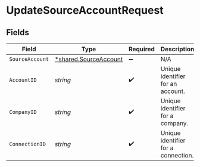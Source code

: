 # UpdateSourceAccountRequest


## Fields

| Field                                                         | Type                                                          | Required                                                      | Description                                                   | Example                                                       |
| ------------------------------------------------------------- | ------------------------------------------------------------- | ------------------------------------------------------------- | ------------------------------------------------------------- | ------------------------------------------------------------- |
| `SourceAccount`                                               | [*shared.SourceAccount](../../models/shared/sourceaccount.md) | :heavy_minus_sign:                                            | N/A                                                           |                                                               |
| `AccountID`                                                   | *string*                                                      | :heavy_check_mark:                                            | Unique identifier for an account.                             | 13d946f0-c5d5-42bc-b092-97ece17923ab                          |
| `CompanyID`                                                   | *string*                                                      | :heavy_check_mark:                                            | Unique identifier for a company.                              | 8a210b68-6988-11ed-a1eb-0242ac120002                          |
| `ConnectionID`                                                | *string*                                                      | :heavy_check_mark:                                            | Unique identifier for a connection.                           | 2e9d2c44-f675-40ba-8049-353bfcb5e171                          |